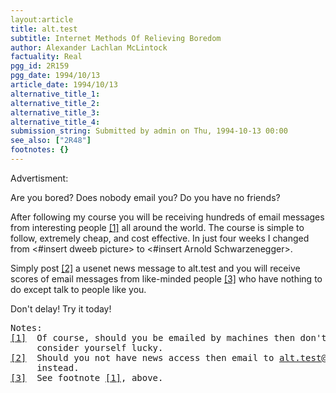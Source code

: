 ```yaml
---
layout:article
title: alt.test
subtitle: Internet Methods Of Relieving Boredom
author: Alexander Lachlan McLintock
factuality: Real
pgg_id: 2R159
pgg_date: 1994/10/13
article_date: 1994/10/13
alternative_title_1: 
alternative_title_2: 
alternative_title_3: 
alternative_title_4: 
submission_string: Submitted by admin on Thu, 1994-10-13 00:00
see_also: ["2R48"]
footnotes: {}
---
```

<div>
<p>Advertisment:</p>
<p>Are you bored? Does nobody email you? Do you have no friends?</p>
<p>After following my course you will be receiving hundreds of email messages from interesting people <a href="#footnotes.1" class="footnote-link">[1]</a> all around the world. The course is simple to follow, extremely cheap, and cost effective. In just four weeks I changed from &lt;#insert dweeb picture&gt; to &lt;#insert Arnold Schwarzenegger&gt;.</p>
<p>Simply post <a href="#footnotes.2" class="footnote-link">[2]</a> a usenet news message to alt.test and you will receive scores of email messages from like-minded people <a href="#footnotes.3" class="footnote-link">[3]</a> who have nothing to do except talk to people like you.</p>
<p>Don't delay! Try it today!</p>
<pre>
Notes:
<a href="#footnotes.1" class="footnote-link">[1]</a>  Of course, should you be emailed by machines then don't complain - just
     consider yourself lucky.
<a href="#footnotes.2" class="footnote-link">[2]</a>  Should you not have news access then email to <a href="https://web.archive.org/web/20130117015651/mailto:alt.test@news.demon.co.uk">alt.test@news.demon.co.uk</a>
     instead.
<a href="#footnotes.3" class="footnote-link">[3]</a>  See footnote <a href="#footnotes.1" class="footnote-link">[1]</a>, above.
</pre>
</div>
